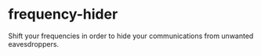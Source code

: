 # frequency-hider
Shift your frequencies in order to hide your communications from unwanted eavesdroppers.
